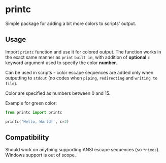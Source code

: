 # printc
Simple package for adding a bit more colors to scripts' output.

## Usage
Import `printc` function and use it for colored output.
The function works in the exact same manner as `print` `built in`,
with addition of __optional__ `c` keyword argument used to specify
the color __number__.

Can be used in scripts - color escape sequences are added only when
outputting to `stdout` (no codes when `piping`, `redirecting` and `writing
to file`).

Color are specified as numbers between 0 and 15.

Example for green color:
```python
from printc import printc

printc('Hello, World!', c=2)
```

## Compatibility
Should work on anything supporting ANSI escape sequences (so `*nixes`).
Windows support is out of scope.
